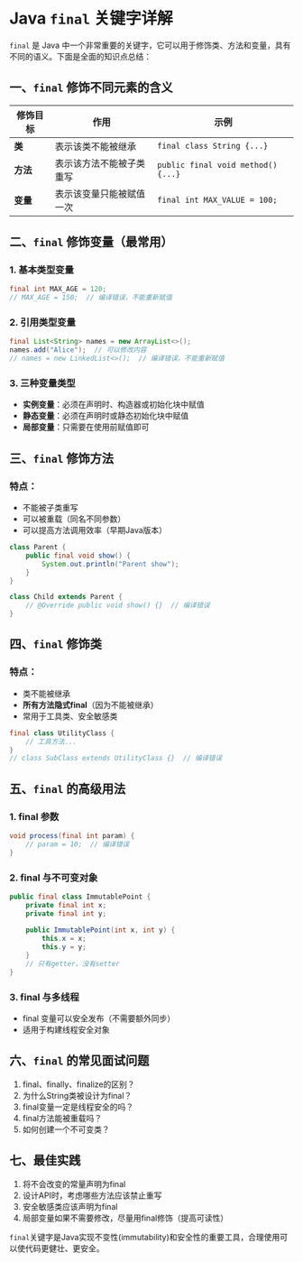 # Java `final` 关键字详解

`final` 是 Java 中一个非常重要的关键字，它可以用于修饰类、方法和变量，具有不同的语义。下面是全面的知识点总结：

## 一、`final` 修饰不同元素的含义

| 修饰目标 | 作用 | 示例 |
|---------|------|------|
| **类** | 表示该类不能被继承 | `final class String {...}` |
| **方法** | 表示该方法不能被子类重写 | `public final void method() {...}` |
| **变量** | 表示该变量只能被赋值一次 | `final int MAX_VALUE = 100;` |

## 二、`final` 修饰变量（最常用）

### 1. 基本类型变量
```java
final int MAX_AGE = 120;
// MAX_AGE = 150;  // 编译错误，不能重新赋值
```

### 2. 引用类型变量
```java
final List<String> names = new ArrayList<>();
names.add("Alice");  // 可以修改内容
// names = new LinkedList<>();  // 编译错误，不能重新赋值
```

### 3. 三种变量类型
- **实例变量**：必须在声明时、构造器或初始化块中赋值
- **静态变量**：必须在声明时或静态初始化块中赋值
- **局部变量**：只需要在使用前赋值即可

## 三、`final` 修饰方法

### 特点：
- 不能被子类重写
- 可以被重载（同名不同参数）
- 可以提高方法调用效率（早期Java版本）

```java
class Parent {
    public final void show() {
        System.out.println("Parent show");
    }
}

class Child extends Parent {
    // @Override public void show() {}  // 编译错误
}
```

## 四、`final` 修饰类

### 特点：
- 类不能被继承
- **所有方法隐式final**（因为不能被继承）
- 常用于工具类、安全敏感类

```java
final class UtilityClass {
    // 工具方法...
}
// class SubClass extends UtilityClass {}  // 编译错误
```

## 五、`final` 的高级用法

### 1. final 参数
```java
void process(final int param) {
    // param = 10;  // 编译错误
}
```

### 2. final 与不可变对象
```java
public final class ImmutablePoint {
    private final int x;
    private final int y;
    
    public ImmutablePoint(int x, int y) {
        this.x = x;
        this.y = y;
    }
    // 只有getter，没有setter
}
```

### 3. final 与多线程
- final 变量可以安全发布（不需要额外同步）
- 适用于构建线程安全对象

## 六、`final` 的常见面试问题

1. final、finally、finalize的区别？
2. 为什么String类被设计为final？
3. final变量一定是线程安全的吗？
4. final方法能被重载吗？
5. 如何创建一个不可变类？

## 七、最佳实践

1. 将不会改变的常量声明为final
2. 设计API时，考虑哪些方法应该禁止重写
3. 安全敏感类应该声明为final
4. 局部变量如果不需要修改，尽量用final修饰（提高可读性）

`final`关键字是Java实现不变性(immutability)和安全性的重要工具，合理使用可以使代码更健壮、更安全。